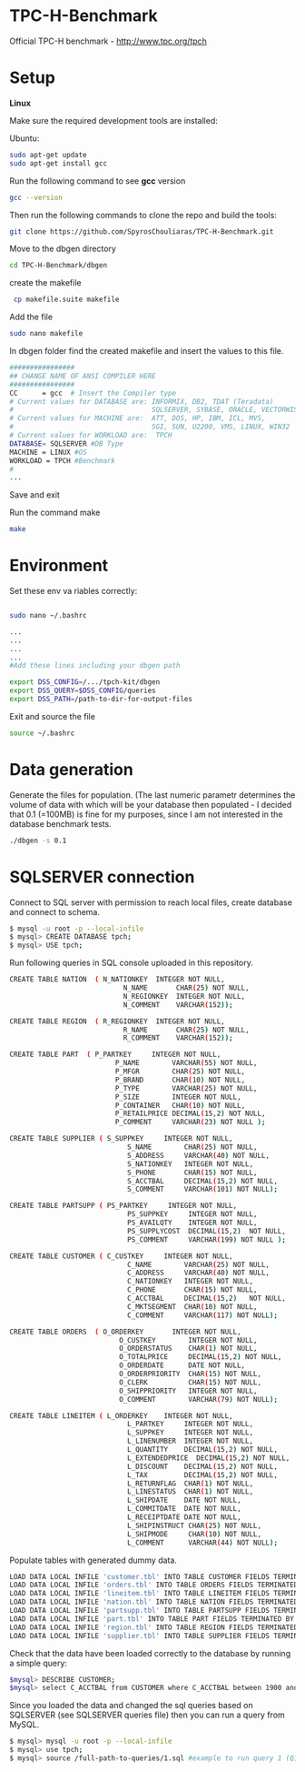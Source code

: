 # TPC-H-Benchmark

Official TPC-H benchmark - http://www.tpc.org/tpch

# Setup

**Linux**

Make sure the required development tools are installed:

Ubuntu:

```bash
sudo apt-get update
sudo apt-get install gcc
```
Run the following command to see **gcc** version

```bash
gcc --version
```
Then run the following commands to clone the repo and build the tools:

```bash
git clone https://github.com/SpyrosChouliaras/TPC-H-Benchmark.git
```

Move to the dbgen directory

```bash
cd TPC-H-Benchmark/dbgen
```

create the makefile

```bash
 cp makefile.suite makefile
 ```
 
 Add the file
 
 ```bash
 sudo nano makefile
 ```
 
 In dbgen folder find the created makefile and insert the values to this file.

```bash
################
## CHANGE NAME OF ANSI COMPILER HERE
################
CC      = gcc  # Insert the Compiler type
# Current values for DATABASE are: INFORMIX, DB2, TDAT (Teradata)
#                                  SQLSERVER, SYBASE, ORACLE, VECTORWISE
# Current values for MACHINE are:  ATT, DOS, HP, IBM, ICL, MVS, 
#                                  SGI, SUN, U2200, VMS, LINUX, WIN32 
# Current values for WORKLOAD are:  TPCH
DATABASE= SQLSERVER #DB Type
MACHINE = LINUX #OS
WORKLOAD = TPCH #Benchmark
#
...
```
Save and exit

Run the command make

```bash
make
```

# Environment
Set these env va
riables correctly:

```bash

sudo nano ~/.bashrc 

...
...
...
...
#Add these lines including your dbgen path

export DSS_CONFIG=/.../tpch-kit/dbgen
export DSS_QUERY=$DSS_CONFIG/queries
export DSS_PATH=/path-to-dir-for-output-files
```
Exit and source the file

```bash
source ~/.bashrc
```

# Data generation
Generate the files for population. (The last numeric parametr determines the volume of data with which will be your database then populated - I decided that 0.1 (=100MB) is fine for my purposes, since I am not interested in the database benchmark tests.

```bash 
./dbgen -s 0.1
```
# SQLSERVER connection

Connect to SQL server with permission to reach local files, create database and connect to schema.

```bash
$ mysql -u root -p --local-infile
$ mysql> CREATE DATABASE tpch;
$ mysql> USE tpch;
```

Run following queries in SQL console uploaded in this repository.

```bash
CREATE TABLE NATION  ( N_NATIONKEY  INTEGER NOT NULL,
                            N_NAME       CHAR(25) NOT NULL,
                            N_REGIONKEY  INTEGER NOT NULL,
                            N_COMMENT    VARCHAR(152));

CREATE TABLE REGION  ( R_REGIONKEY  INTEGER NOT NULL,
                            R_NAME       CHAR(25) NOT NULL,
                            R_COMMENT    VARCHAR(152));

CREATE TABLE PART  ( P_PARTKEY     INTEGER NOT NULL,
                          P_NAME        VARCHAR(55) NOT NULL,
                          P_MFGR        CHAR(25) NOT NULL,
                          P_BRAND       CHAR(10) NOT NULL,
                          P_TYPE        VARCHAR(25) NOT NULL,
                          P_SIZE        INTEGER NOT NULL,
                          P_CONTAINER   CHAR(10) NOT NULL,
                          P_RETAILPRICE DECIMAL(15,2) NOT NULL,
                          P_COMMENT     VARCHAR(23) NOT NULL );

CREATE TABLE SUPPLIER ( S_SUPPKEY     INTEGER NOT NULL,
                             S_NAME        CHAR(25) NOT NULL,
                             S_ADDRESS     VARCHAR(40) NOT NULL,
                             S_NATIONKEY   INTEGER NOT NULL,
                             S_PHONE       CHAR(15) NOT NULL,
                             S_ACCTBAL     DECIMAL(15,2) NOT NULL,
                             S_COMMENT     VARCHAR(101) NOT NULL);

CREATE TABLE PARTSUPP ( PS_PARTKEY     INTEGER NOT NULL,
                             PS_SUPPKEY     INTEGER NOT NULL,
                             PS_AVAILQTY    INTEGER NOT NULL,
                             PS_SUPPLYCOST  DECIMAL(15,2)  NOT NULL,
                             PS_COMMENT     VARCHAR(199) NOT NULL );

CREATE TABLE CUSTOMER ( C_CUSTKEY     INTEGER NOT NULL,
                             C_NAME        VARCHAR(25) NOT NULL,
                             C_ADDRESS     VARCHAR(40) NOT NULL,
                             C_NATIONKEY   INTEGER NOT NULL,
                             C_PHONE       CHAR(15) NOT NULL,
                             C_ACCTBAL     DECIMAL(15,2)   NOT NULL,
                             C_MKTSEGMENT  CHAR(10) NOT NULL,
                             C_COMMENT     VARCHAR(117) NOT NULL);

CREATE TABLE ORDERS  ( O_ORDERKEY       INTEGER NOT NULL,
                           O_CUSTKEY        INTEGER NOT NULL,
                           O_ORDERSTATUS    CHAR(1) NOT NULL,
                           O_TOTALPRICE     DECIMAL(15,2) NOT NULL,
                           O_ORDERDATE      DATE NOT NULL,
                           O_ORDERPRIORITY  CHAR(15) NOT NULL,  
                           O_CLERK          CHAR(15) NOT NULL, 
                           O_SHIPPRIORITY   INTEGER NOT NULL,
                           O_COMMENT        VARCHAR(79) NOT NULL);

CREATE TABLE LINEITEM ( L_ORDERKEY    INTEGER NOT NULL,
                             L_PARTKEY     INTEGER NOT NULL,
                             L_SUPPKEY     INTEGER NOT NULL,
                             L_LINENUMBER  INTEGER NOT NULL,
                             L_QUANTITY    DECIMAL(15,2) NOT NULL,
                             L_EXTENDEDPRICE  DECIMAL(15,2) NOT NULL,
                             L_DISCOUNT    DECIMAL(15,2) NOT NULL,
                             L_TAX         DECIMAL(15,2) NOT NULL,
                             L_RETURNFLAG  CHAR(1) NOT NULL,
                             L_LINESTATUS  CHAR(1) NOT NULL,
                             L_SHIPDATE    DATE NOT NULL,
                             L_COMMITDATE  DATE NOT NULL,
                             L_RECEIPTDATE DATE NOT NULL,
                             L_SHIPINSTRUCT CHAR(25) NOT NULL,
                             L_SHIPMODE     CHAR(10) NOT NULL,
                             L_COMMENT      VARCHAR(44) NOT NULL);
```

Populate tables with generated dummy data.

```bash
LOAD DATA LOCAL INFILE 'customer.tbl' INTO TABLE CUSTOMER FIELDS TERMINATED BY '|';
LOAD DATA LOCAL INFILE 'orders.tbl' INTO TABLE ORDERS FIELDS TERMINATED BY '|';
LOAD DATA LOCAL INFILE 'lineitem.tbl' INTO TABLE LINEITEM FIELDS TERMINATED BY '|';
LOAD DATA LOCAL INFILE 'nation.tbl' INTO TABLE NATION FIELDS TERMINATED BY '|';
LOAD DATA LOCAL INFILE 'partsupp.tbl' INTO TABLE PARTSUPP FIELDS TERMINATED BY '|';
LOAD DATA LOCAL INFILE 'part.tbl' INTO TABLE PART FIELDS TERMINATED BY '|';
LOAD DATA LOCAL INFILE 'region.tbl' INTO TABLE REGION FIELDS TERMINATED BY '|';
LOAD DATA LOCAL INFILE 'supplier.tbl' INTO TABLE SUPPLIER FIELDS TERMINATED BY '|';
```


Check that the data have been loaded correctly to the database by running a simple query:

```basH
$mysql> DESCRIBE CUSTOMER;
$mysql> select C_ACCTBAL from CUSTOMER where C_ACCTBAL between 1900 and 2000;
```

Since you loaded the data and changed the sql queries based on SQLSERVER (see SQLSERVER queries file) then you can run a query from MySQL.

```bash
$ mysql> mysql -u root -p --local-infile
$ mysql> use tpch;
$ mysql> source /full-path-to-queries/1.sql #example to run query 1 (Q1)
